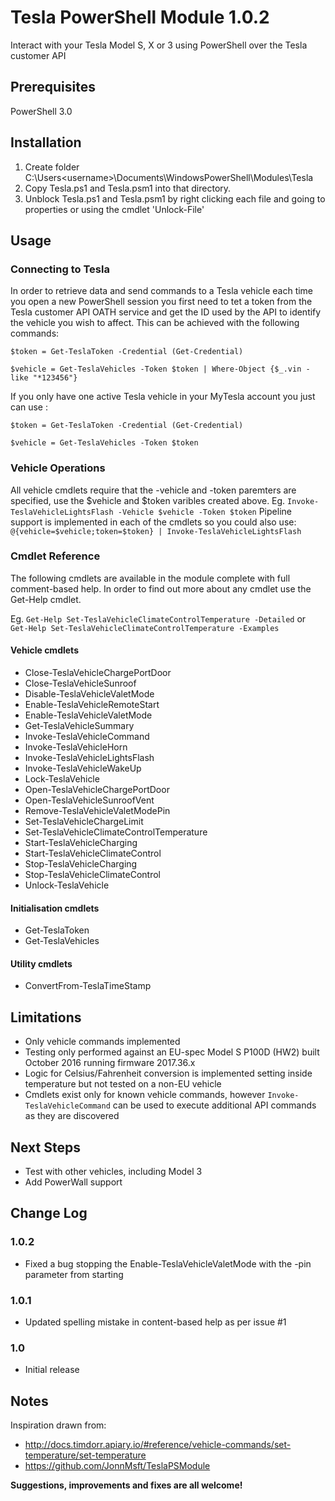 # Tesla PowerShell Module 1.0.2
Interact with your Tesla Model S, X or 3 using PowerShell over the Tesla customer API

## Prerequisites
PowerShell 3.0



## Installation
1. Create folder C:\Users\<username>\Documents\WindowsPowerShell\Modules\Tesla
2. Copy Tesla.ps1 and Tesla.psm1 into that directory.
3. Unblock Tesla.ps1 and Tesla.psm1 by right clicking each file and going to properties or using the cmdlet 'Unlock-File'



## Usage
### Connecting to Tesla
In order to retrieve data and send commands to a Tesla vehicle each time you open a new PowerShell session you first need to tet a token from the Tesla customer API OATH service and get the ID used by the API to identify the vehicle you wish to affect.  This can be achieved with the following commands:

`$token = Get-TeslaToken -Credential (Get-Credential)`

`$vehicle = Get-TeslaVehicles -Token $token | Where-Object {$_.vin -like "*123456"}`


If you only have one active Tesla vehicle in your MyTesla account you just can use :

`$token = Get-TeslaToken -Credential (Get-Credential)`

`$vehicle = Get-TeslaVehicles -Token $token`


### Vehicle Operations
All vehicle cmdlets require that the -vehicle and -token paremters are specified, use the $vehicle and $token varibles created above.  Eg. `Invoke-TeslaVehicleLightsFlash -Vehicle $vehicle -Token $token`
Pipeline support is implemented in each of the cmdlets so you could also use:
`@{vehicle=$vehicle;token=$token} | Invoke-TeslaVehicleLightsFlash`


### Cmdlet Reference
The following cmdlets are available in the module complete with full comment-based help.  In order to find out more about any cmdlet use the Get-Help cmdlet.

Eg. `Get-Help Set-TeslaVehicleClimateControlTemperature -Detailed` or `Get-Help Set-TeslaVehicleClimateControlTemperature -Examples`


#### Vehicle cmdlets
* Close-TeslaVehicleChargePortDoor
* Close-TeslaVehicleSunroof
* Disable-TeslaVehicleValetMode
* Enable-TeslaVehicleRemoteStart
* Enable-TeslaVehicleValetMode
* Get-TeslaVehicleSummary
* Invoke-TeslaVehicleCommand
* Invoke-TeslaVehicleHorn
* Invoke-TeslaVehicleLightsFlash
* Invoke-TeslaVehicleWakeUp
* Lock-TeslaVehicle
* Open-TeslaVehicleChargePortDoor
* Open-TeslaVehicleSunroofVent
* Remove-TeslaVehicleValetModePin
* Set-TeslaVehicleChargeLimit
* Set-TeslaVehicleClimateControlTemperature
* Start-TeslaVehicleCharging
* Start-TeslaVehicleClimateControl
* Stop-TeslaVehicleCharging
* Stop-TeslaVehicleClimateControl
* Unlock-TeslaVehicle

#### Initialisation cmdlets
* Get-TeslaToken
* Get-TeslaVehicles

#### Utility cmdlets
* ConvertFrom-TeslaTimeStamp



## Limitations
* Only vehicle commands implemented
* Testing only performed against an EU-spec Model S P100D (HW2) built October 2016 running firmware 2017.36.x
* Logic for Celsius/Fahrenheit conversion is implemented setting inside temperature but not tested on a non-EU vehicle
* Cmdlets exist only for known vehicle commands, however `Invoke-TeslaVehicleCommand` can be used to execute additional API commands as they are discovered



## Next Steps
* Test with other vehicles, including Model 3
* Add PowerWall support



## Change Log
### 1.0.2
* Fixed a bug stopping the Enable-TeslaVehicleValetMode with the -pin parameter from starting

### 1.0.1
* Updated spelling mistake in content-based help as per issue #1

### 1.0
* Initial release



## Notes
Inspiration drawn from:
* http://docs.timdorr.apiary.io/#reference/vehicle-commands/set-temperature/set-temperature
* https://github.com/JonnMsft/TeslaPSModule

**Suggestions, improvements and fixes are all welcome!**
